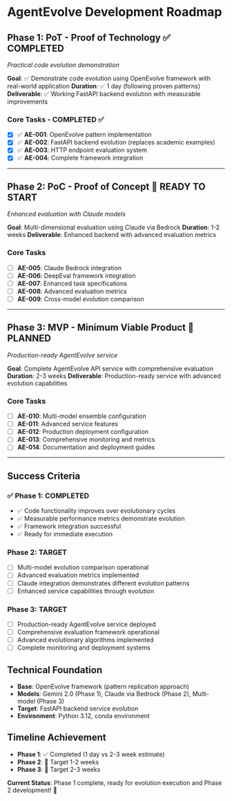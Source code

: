 # AgentEvolve Development Roadmap

## Phase 1: PoT - Proof of Technology ✅ COMPLETED
*Practical code evolution demonstration*

**Goal**: ✅ Demonstrate code evolution using OpenEvolve framework with real-world application
**Duration**: ✅ 1 day (following proven patterns)
**Deliverable**: ✅ Working FastAPI backend evolution with measurable improvements

### Core Tasks - COMPLETED ✅
- [x] ✅ **AE-001**: OpenEvolve pattern implementation
- [x] ✅ **AE-002**: FastAPI backend evolution (replaces academic examples)
- [x] ✅ **AE-003**: HTTP endpoint evaluation system
- [x] ✅ **AE-004**: Complete framework integration

---

## Phase 2: PoC - Proof of Concept 🔄 READY TO START
*Enhanced evaluation with Claude models*

**Goal**: Multi-dimensional evaluation using Claude via Bedrock
**Duration**: 1-2 weeks
**Deliverable**: Enhanced backend with advanced evaluation metrics

### Core Tasks
- [ ] **AE-005**: Claude Bedrock integration
- [ ] **AE-006**: DeepEval framework integration
- [ ] **AE-007**: Enhanced task specifications
- [ ] **AE-008**: Advanced evaluation metrics
- [ ] **AE-009**: Cross-model evolution comparison

---

## Phase 3: MVP - Minimum Viable Product 🔄 PLANNED
*Production-ready AgentEvolve service*

**Goal**: Complete AgentEvolve API service with comprehensive evaluation
**Duration**: 2-3 weeks
**Deliverable**: Production-ready service with advanced evolution capabilities

### Core Tasks
- [ ] **AE-010**: Multi-model ensemble configuration
- [ ] **AE-011**: Advanced service features
- [ ] **AE-012**: Production deployment configuration
- [ ] **AE-013**: Comprehensive monitoring and metrics
- [ ] **AE-014**: Documentation and deployment guides

---

## Success Criteria

### ✅ Phase 1: COMPLETED
- ✅ Code functionality improves over evolutionary cycles
- ✅ Measurable performance metrics demonstrate evolution
- ✅ Framework integration successful
- ✅ Ready for immediate execution

### Phase 2: TARGET
- [ ] Multi-model evolution comparison operational
- [ ] Advanced evaluation metrics implemented
- [ ] Claude integration demonstrates different evolution patterns
- [ ] Enhanced service capabilities through evolution

### Phase 3: TARGET
- [ ] Production-ready AgentEvolve service deployed
- [ ] Comprehensive evaluation framework operational
- [ ] Advanced evolutionary algorithms implemented
- [ ] Complete monitoring and deployment systems

## Technical Foundation
- **Base**: OpenEvolve framework (pattern replication approach)
- **Models**: Gemini 2.0 (Phase 1), Claude via Bedrock (Phase 2), Multi-model (Phase 3)
- **Target**: FastAPI backend service evolution
- **Environment**: Python 3.12, conda environment

## Timeline Achievement
- **Phase 1**: ✅ Completed (1 day vs 2-3 week estimate)
- **Phase 2**: 🎯 Target 1-2 weeks
- **Phase 3**: 🎯 Target 2-3 weeks

**Current Status**: Phase 1 complete, ready for evolution execution and Phase 2 development! 🚀
